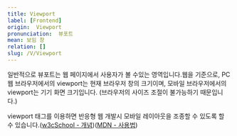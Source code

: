```yaml
---
title: Viewport
label: [Frontend]
origin:  Viewport
pronunciation:  뷰포트
mean: 보임 창
relation: []
slug: /V/Viewport
---
```


<content>
<p>일반적으로 뷰포트는 웹 페이지에서 사용자가 볼 수있는 영역입니다.웹을 기준으로, PC 웹 브라우저에서의 viewport는 현재 브라우저 창의 크기이며, 모바일 브라우저에서의 viewport는 기기 화면 크기입니다. (브라우저의 사이즈 조절이 불가능하기 때문입니다.) </p><p>viewport 태그를 이용하면 반응형 웹 개발시 모바일 레이아웃을 조종할 수 있도록 할 수 있습니다.(<a href="https://www.w3schools.com/css/css_rwd_viewport.asp">w3cSchool - 개념</a>)(<a href="https://developer.mozilla.org/ko/docs/Mozilla/Mobile/Viewport_meta_tag">MDN - 사용법</a>)</p>
</content>
